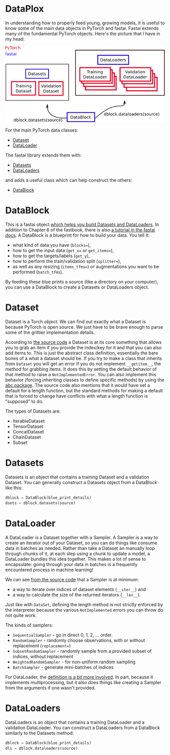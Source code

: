 
# DataPlox

In understanding how to properly feed young, growing models, it is useful to know some of the main data objects in PyTorch and fastai. Fastai extends many of the fundamental PyTorch objects. Here's the picture that I have in my head:

![The relationships between important data objects.](../images/dataobjects.png)

For the main PyTorch data classes:

* [Dataset](https://pytorch.org/docs/stable/data.html#torch.utils.data.Dataset)
* [DataLoader](https://pytorch.org/docs/stable/data.html#torch.utils.data.DataLoader)

The fastai library extends them with:

* [Datasets](http://dev.fast.ai/data.core#Datasets)
* [DataLoaders](https://dev.fast.ai/data.core#DataLoaders)

and adds a useful class which can help construct the others:

* [DataBlock](http://dev.fast.ai/data.block#DataBlock)

# DataBlock

This is a fastai object [which helps you build Datasets and DataLoaders](http://dev.fast.ai/data.block). In addition to Chapter 6 of the fastbook, there is also [a tutorial in the fastai docs](http://dev.fast.ai/tutorial.datablock). A DataBlock is a blueprint for how to build your data. You tell it:

* what kind of data you have (`blocks=`),
* how to get the input data (`get_x=` or `get_items=`),
* how to get the targets/labels (`get_y`),
* how to perform the train/validation split (`splitter=`),
* as well as any resizing (`items_tfms=`) or augmentations you want to be performed (`batch_tfms`).

By feeding these blue prints a source (like a directory on your computer), you can use a DataBlock to create a Datasets or DataLoaders object.

# Dataset

Dataset is a Torch object. We can find out exactly what a Dataset is because PyTorch is open source. We just have to be brave enough to parse some of the grittier implementation details.

According to [the source code](https://pytorch.org/docs/stable/_modules/torch/utils/data/dataset.html#Dataset) a Dataset is at its core something that allows you to grab an item if you provide the index/key for it and that you can also add items to. This is just the abstract class definition, essentially the bare bones of a what a dataset should be. If you try to make a class that inherits from `Dataset` you will get an error if you do not implement `__getitem__`, the method for grabbing items. It does this by setting the default behavior of that method to raise a `NotImplementedError`. You can also implement this behavior (forcing inheriting classes to define specific methods) by using the [abc package](https://docs.python.org/3/library/abc.html). The source code also mentions that it would have set a default for a length function, but the standard methods for making a default that is forced to change have conflicts with what a length function is "supposed" to do.

The types of Datasets are:

* IterableDataset
* TensorDataset
* ConcatDataset
* ChainDataset
* Subset

# Datasets

Datasets is an object that contains a training Dataset and a validation Dataset. You can generally construct a Datasets object from a DataBlock like this:

```python
dblock = DataBlock(blue_print_details)
dsets = dblock.datasets(source)
```

# DataLoader

A DataLoader is a Dataset together with a Sampler. A Sampler is a way to create an iterator out of your Dataset, so you can do things like consume data in batches as needed. Rather than take a Dataset an manually loop through chunks of it, at each step using a chunk to update a model, a DataLoader bundles this idea together. This makes a lot of sense to encapsulate: going through your data in batches is a frequently encountered process in machine learning!

We can see [from the source code](https://pytorch.org/docs/stable/_modules/torch/utils/data/sampler.html#Sampler) that a Sampler is at minimum:

* a way to iterate over indices of dataset elements (`__iter__`) and
* a way to calculate the size of the returned iterators (`__len__`).

Just like with `DataSet`, defining the length method is not strictly enforced by the interpreter because the various `NotImplemented` errors you can throw do not quite work.`

The kinds of samplers:

* `SequentialSampler` - go in direct 0, 1, 2, ... order.
* `RandomSampler` - randomly choose observations, with or without replacement (`replacement=`)
* `SubsetRandomSampler` - randomly sample from a provided subset of indices, without replacement
* `WeightedRandomSampler` - for non-uniform random sampling
* `BatchSampler` - generate mini-batches of indices

For DataLoader, the [definition is a bit more involved](https://pytorch.org/docs/stable/_modules/torch/utils/data/dataloader.html#DataLoader). In part, because it implements multiprocessing, but it also does things like creating a Sampler from the arguments if one wasn't provided.

# DataLoaders

DataLoaders is an object that contains a training DataLoader and a validation DataLoader. You can construct a DataLoaders from a DataBlock similarly to the Datasets method:

```python
dblock = DataBlock(blue_print_details)
dls = dblock.dataloaders(source)
```

